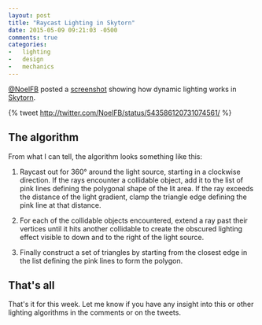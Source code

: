 ```yaml
---
layout: post
title: "Raycast Lighting in Skytorn"
date: 2015-05-09 09:21:03 -0500
comments: true
categories:
-   lighting
-   design
-   mechanics
---
```

[@NoelFB](https://twitter.com/NoelFB/) posted a [screenshot](https://twitter.com/NoelFB/status/543586120731074561/photo/1) showing how dynamic lighting works in [Skytorn](http://skytorn-game.com/).

{% tweet http://twitter.com/NoelFB/status/543586120731074561/ %}

<!--more-->

## The algorithm

From what I can tell, the algorithm looks something like this:

1.  Raycast out for 360° around the light source, starting in a clockwise direction.  If the rays encounter a collidable object, add it to the list of pink lines defining the polygonal shape of the lit area.  If the ray exceeds the distance of the light gradient, clamp the triangle edge defining the pink line at that distance.

2.  For each of the collidable objects encountered, extend a ray past their vertices until it hits another collidable to create the obscured lighting effect visible to down and to the right of the light source.

3.  Finally construct a set of triangles by starting from the closest edge in the list defining the pink lines to form the polygon.

## That's all

That's it for this week.  Let me know if you have any insight into this or other lighting algorithms in the comments or on the tweets.
